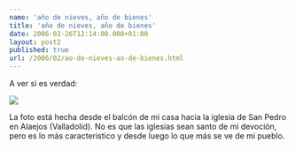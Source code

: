 ```yaml
---
name: 'año de nieves, año de bienes'
title: 'año de nieves, año de bienes'
date: 2006-02-26T12:14:00.000+01:00
layout: post2
published: true
url: /2006/02/ao-de-nieves-ao-de-bienes.html
---
```


A ver si es verdad:  
  
  
[![](http://static.flickr.com/38/104585538_136b97a064_o.jpg)](http://static.flickr.com/38/104585538_136b97a064_o.jpg)  
  
La foto está hecha desde el balcón de mi casa hacia la iglesia de San Pedro en Alaejos (Valladolid). No es que las iglesias sean santo de mi devoción, pero es lo más caracteristico y desde luego lo que más se ve de mi pueblo.